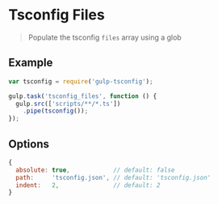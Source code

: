 # Tsconfig Files

> Populate the tsconfig `files` array using a glob

## Example

``` js
var tsconfig = require('gulp-tsconfig');

gulp.task('tsconfig_files', function () {
  gulp.src(['scripts/**/*.ts'])
    .pipe(tsconfig());
});

```

## Options

``` js
{
  absolute: true,            // default: false
  path:     'tsconfig.json', // default: 'tsconfig.json'
  indent:   2,               // default: 2
}
```
